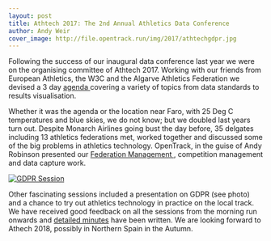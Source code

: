 ```yaml
---
layout: post
title: Athtech 2017: The 2nd Annual Athletics Data Conference
author: Andy Weir
cover_image: http://file.opentrack.run/img/2017/athtechgdpr.jpg
---
```


Following the success of our inaugural data conference last year we were on the organising committee of Athtech 2017. Working with our friends from European Athletics, the W3C and the Algarve Athletics Federation we devised a 3 day <a href="https://athtech.run/">  agenda </a> covering a variety of topics from data standards to results visualisation.

Whether it was the agenda or the location near Faro, with 25 Deg C temperatures and blue skies, we do not know; but we doubled last years turn out. Despite Monarch Airlines going bust the day before, 35 delgates including 13 athletics federations met, worked together and discussed some of the big problems in athletics technology. OpenTrack, in the guise of Andy Robinson presented our <a href="https://estonia.opentrack.run/" > Federation Management </a>, competition management and data capture work.


[![GDPR Session](http://file.opentrack.run/img/2017/athtechgdpr.jpg)](http://file.opentrack.run/img/2017/athtechgdpr.jpg)


Other fascinating sessions included a presentation on GDPR (see photo) and a chance to try out athletics technology in practice on the local track. We have received good feedback on all the sessions from the morning run onwards and <a href="https://drive.google.com/file/d/0B1SQhmuh1fT4U3lGWGZsb1NGaXM/view" > detailed minutes</a> have been written. We are looking forward to Athech 2018, possibly in Northern Spain in the Autumn.
